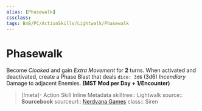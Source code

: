 ```yaml
---
alias: [Phasewalk]
cssclass: 
tags: BnB/PC/ActionSkills/Lightwalk/Phasewalk
---
```

# Phasewalk
Become _Cloaked_ and gain _Extra Movement_ for __2__ turns.
When activated and deactivated, create a Phase Blast that deals `dice: 3d6` (3d6) _Incendiary_ Damage to adjacent Enemies.
__(MST Mod per Day + 1/Encounter)__

>[!meta]- Action Skill Inline Metadata
> skilltree:: Lightwalk
> source:: __Sourcebook__
> sourceurl:: [Nerdvana Games](https://nerdvanagames.com)
> class:: Siren
